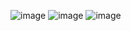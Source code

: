 ![image](https://github.com/michaelokoroike/Courses/assets/39680418/131b0bd9-6927-4ccf-aafe-70bcab0bdb2e)
![image](https://github.com/michaelokoroike/Courses/assets/39680418/e9ebb1cb-cc68-47e9-a26e-9587d45e8543)
![image](https://github.com/michaelokoroike/Courses/assets/39680418/a6ed4248-5cfa-4310-be78-0e4e3f4788a4)
